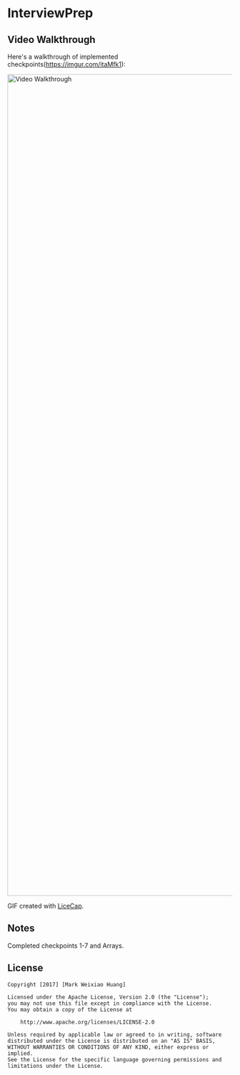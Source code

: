﻿# InterviewPrep


## Video Walkthrough

Here's a walkthrough of implemented checkpoints(https://imgur.com/itaMfk1):

<img src='https://imgur.com/itaMfk1' title='Video Walkthrough' width='1839' alt='Video Walkthrough' />

GIF created with [LiceCap](http://www.cockos.com/licecap/).

## Notes

Completed checkpoints 1-7 and Arrays.



## License

    Copyright [2017] [Mark Weixiao Huang]

    Licensed under the Apache License, Version 2.0 (the "License");
    you may not use this file except in compliance with the License.
    You may obtain a copy of the License at

        http://www.apache.org/licenses/LICENSE-2.0

    Unless required by applicable law or agreed to in writing, software
    distributed under the License is distributed on an "AS IS" BASIS,
    WITHOUT WARRANTIES OR CONDITIONS OF ANY KIND, either express or implied.
    See the License for the specific language governing permissions and
    limitations under the License.
